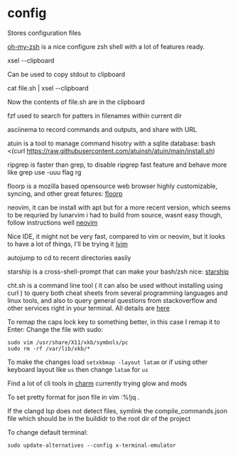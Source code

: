 # config
Stores configuration files

[oh-my-zsh](https://github.com/ohmyzsh/ohmyzsh) is a nice configure zsh shell with a lot of features ready.


xsel --clipboard 

Can be used to copy stdout to clipboard

cat file.sh | xsel --clipboard 

Now the contents of file.sh are in the clipboard


fzf used to search for patters in filenames within current dir


asciinema  to record commands and outputs, and share with URL


atuin is a tool to manage command hisotry with a sqlite database:
bash <(curl https://raw.githubusercontent.com/atuinsh/atuin/main/install.sh)

ripgrep is faster than grep, to disable ripgrep fast feature and behave more like grep use -uuu flag
rg 

floorp is a mozilla based opensource web browser highly customizable, syncing, and other great fetures:  [floorp](https://floorp.app/en/)

neovim, it can be install with apt but for a more recent version, which seems to be requried by lunarvim i had to build from source, wasnt easy though, follow instructions well
[neovim](https://github.com/neovim/neovim/blob/master/INSTALL.md)

Nice IDE, it might not be very fast, compared to vim or neovim, but it looks to have a lot of things, I'll be trying it
[lvim](https://www.lunarvim.org/docs/installation)

autojump to cd to recent directories easily

starship is a cross-shell-prompt that can make your bash/zsh nice: [starship](https://starship.rs/guide/#%F0%9F%9A%80-installation)

cht.sh is a command line tool ( it can also be used without installing using curl ) to query both cheat sheets from several programming languages and linux tools, and also to query general questions from stackoverflow and other services right in your terminal.
All details are [here](https://github.com/chubin/cheat.sh)


To remap the caps lock key to something better, in this case I remap it to Enter:
Change the file with sudo:
```
sudo vim /usr/share/X11/xkb/symbols/pc
sudo rm -rf /var/lib/xkb/*
```

To make the changes load `setxkbmap -layout latam` or if using other keyboard layout like `us` then change `latam` for `us`

Find a lot of cli tools in [charm](https://charm.sh/) currently trying glow and mods

To set pretty format for json file in vim :%!jq .

If the clangd lsp does not detect files, symlink the compile_commands.json file which should be in the buildidr to the root dir of the project

To change default terminal:
```
sudo update-alternatives --config x-terminal-emulator
```
